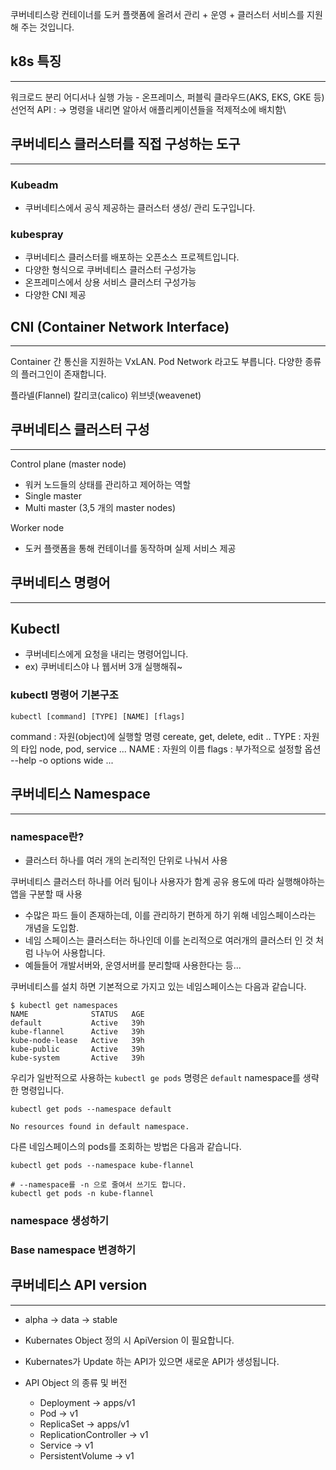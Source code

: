 
쿠버네티스랑 컨테이너를 도커 플랫폼에 올려서 관리 + 운영 + 클러스터 서비스를 지원해 주는 것입니다.

## k8s 특징
---
워크로드 분리
어디서나 실행 가능 - 온프레미스, 퍼블릭 클라우드(AKS, EKS, GKE 등)
선언적 API : -> 명령을 내리면 알아서 애플리케이션들을 적제적소에 배치함\


## 쿠버네티스 클러스터를 직접 구성하는 도구
---
### Kubeadm
- 쿠버네티스에서 공식 제공하는 클러스터 생성/ 관리 도구입니다.

### kubespray
- 쿠버네티스 클러스터를 배포하는 오픈소스 프로젝트입니다.
- 다양한 형식으로 쿠버네티스 클러스터 구성가능
- 온프레미스에서 상용 서비스 클러스터 구성가능
- 다양한 CNI 제공

## CNI (Container Network Interface)
---
Container 간 통신을 지원하는 VxLAN. Pod Network 라고도 부릅니다.
다양한 종류의 플러그인이 존재합니다.

플라넬(Flannel)
칼리코(calico)
위브넷(weavenet)


## 쿠버네티스 클러스터 구성
---
Control plane (master node)
- 워커 노드들의 상태를 관리하고 제어하는 역할
- Single master
- Multi master (3,5 개의  master nodes)

Worker node
- 도커 플랫폼을 통해 컨테이너를 동작하며 실제 서비스 제공


## 쿠버네티스 명령어
---
## Kubectl
- 쿠버네티스에게 요청을 내리는 명령어입니다.
- ex) 쿠버네티스야 나 웹서버 3개 실행해줘~

### kubectl 명령어 기본구조
```
kubectl [command] [TYPE] [NAME] [flags]
```

command : 자원(object)에 실행할 명령 cereate, get, delete, edit ..
TYPE : 자원의 타입 node, pod, service ...
NAME : 자원의 이름
flags : 부가적으로 설정할 옵션  --help -o options wide ...


## 쿠버네티스 Namespace
---
### namespace란?
- 클러스터 하나를 여러 개의 논리적인 단위로 나눠서 사용

쿠버네티스 클러스터 하나를 어러 팀이나 사용자가 함계 공유
용도에 따라 실행해야하는 앱을 구분할 때 사용
- 수많은 파드 들이 존재하는데, 이를 관리하기 편하게 하기 위해 네임스페이스라는 개념을 도입함.
- 네임 스페이스는 클러스터는 하나인데 이를 논리적으로 여러개의 클러스터 인 것 처럼  나누어 사용합니다.
- 예들들어 개발서버와, 운영서버를 분리할때 사용한다는 등...

쿠버네티스를 설치 하면 기본적으로 가지고 있는 네임스페이스는 다음과 같습니다.
```
$ kubectl get namespaces
NAME              STATUS   AGE
default           Active   39h
kube-flannel      Active   39h
kube-node-lease   Active   39h
kube-public       Active   39h
kube-system       Active   39h
```

우리가 일반적으로 사용하는 `kubectl ge pods` 명령은 `default` namespace를 생략한 명령입니다.
```
kubectl get pods --namespace default

No resources found in default namespace.
```

다른 네임스페이스의 pods를 조회하는 방법은 다음과 같습니다.
```
kubectl get pods --namespace kube-flannel

# --namespace를 -n 으로 줄여서 쓰기도 합니다.
kubectl get pods -n kube-flannel
```

### namespace 생성하기

### Base namespace 변경하기


## 쿠버네티스 API version
---
- alpha -> data -> stable
- Kubernates Object 정의 시 ApiVersion 이 필요합니다.
- Kubernates가 Update 하는 API가 있으면 새로운 API가 생성됩니다.

- API Object 의 종류 및 버전
	- Deployment                   ->  apps/v1
	- Pod                                 ->  v1
	- ReplicaSet                       ->    apps/v1
	- ReplicationController     ->    v1
	- Service                           ->    v1
	- PersistentVolume           ->     v1

